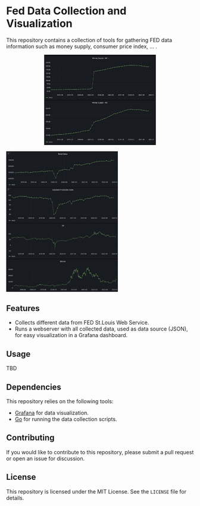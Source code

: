 # Fed Data Collection and Visualization

This repository contains a collection of tools for gathering FED data information such as money supply, consumer price index, ... .

<p align="center"><img src="demo.png" width="300"></p>
<p align="center><img src="demo2.png" width="300"><img src="demo3.png" width="300"></p>

## Features

- Collects different data from FED St.Louis Web Service.
- Runs a webserver with all collected data, used as data source (JSON), for easy visualization in a Grafana dashboard.

## Usage

TBD

## Dependencies

This repository relies on the following tools:

- [Grafana](https://grafana.com/) for data visualization.
- [Go](https://golang.org/) for running the data collection scripts.

## Contributing

If you would like to contribute to this repository, please submit a pull request or open an issue for discussion.

## License

This repository is licensed under the MIT License. See the `LICENSE` file for details.

